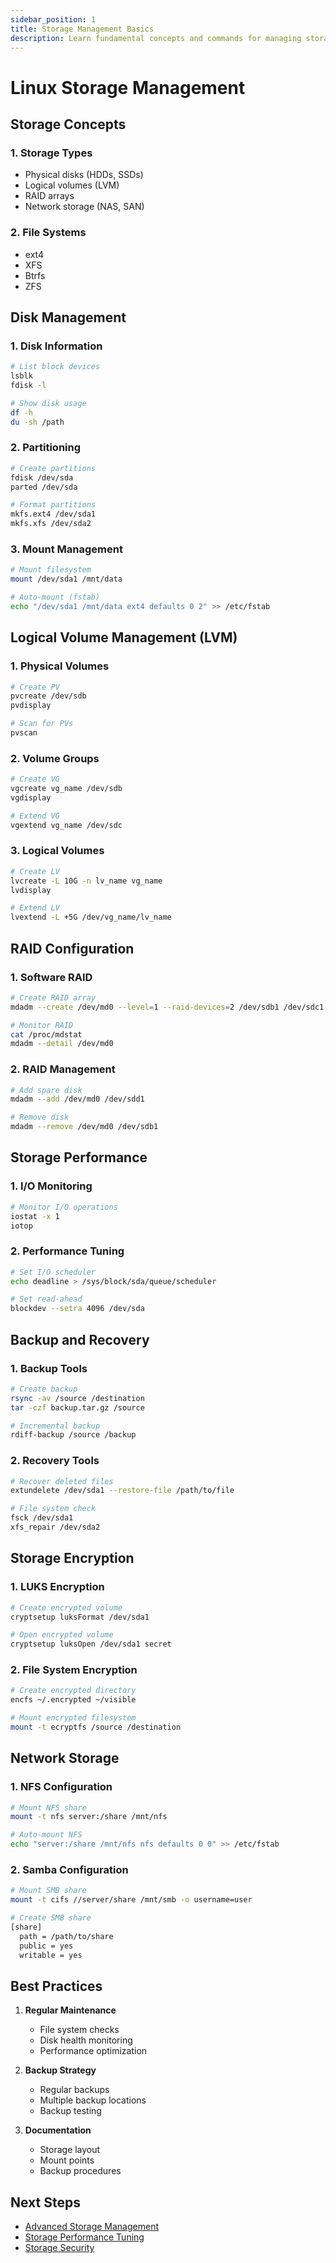 ```yaml
---
sidebar_position: 1
title: Storage Management Basics
description: Learn fundamental concepts and commands for managing storage in Linux
---
```


# Linux Storage Management

## Storage Concepts

### 1. Storage Types
- Physical disks (HDDs, SSDs)
- Logical volumes (LVM)
- RAID arrays
- Network storage (NAS, SAN)

### 2. File Systems
- ext4
- XFS
- Btrfs
- ZFS

## Disk Management

### 1. Disk Information
```bash
# List block devices
lsblk
fdisk -l

# Show disk usage
df -h
du -sh /path
```

### 2. Partitioning
```bash
# Create partitions
fdisk /dev/sda
parted /dev/sda

# Format partitions
mkfs.ext4 /dev/sda1
mkfs.xfs /dev/sda2
```

### 3. Mount Management
```bash
# Mount filesystem
mount /dev/sda1 /mnt/data

# Auto-mount (fstab)
echo "/dev/sda1 /mnt/data ext4 defaults 0 2" >> /etc/fstab
```

## Logical Volume Management (LVM)

### 1. Physical Volumes
```bash
# Create PV
pvcreate /dev/sdb
pvdisplay

# Scan for PVs
pvscan
```

### 2. Volume Groups
```bash
# Create VG
vgcreate vg_name /dev/sdb
vgdisplay

# Extend VG
vgextend vg_name /dev/sdc
```

### 3. Logical Volumes
```bash
# Create LV
lvcreate -L 10G -n lv_name vg_name
lvdisplay

# Extend LV
lvextend -L +5G /dev/vg_name/lv_name
```

## RAID Configuration

### 1. Software RAID
```bash
# Create RAID array
mdadm --create /dev/md0 --level=1 --raid-devices=2 /dev/sdb1 /dev/sdc1

# Monitor RAID
cat /proc/mdstat
mdadm --detail /dev/md0
```

### 2. RAID Management
```bash
# Add spare disk
mdadm --add /dev/md0 /dev/sdd1

# Remove disk
mdadm --remove /dev/md0 /dev/sdb1
```

## Storage Performance

### 1. I/O Monitoring
```bash
# Monitor I/O operations
iostat -x 1
iotop
```

### 2. Performance Tuning
```bash
# Set I/O scheduler
echo deadline > /sys/block/sda/queue/scheduler

# Set read-ahead
blockdev --setra 4096 /dev/sda
```

## Backup and Recovery

### 1. Backup Tools
```bash
# Create backup
rsync -av /source /destination
tar -czf backup.tar.gz /source

# Incremental backup
rdiff-backup /source /backup
```

### 2. Recovery Tools
```bash
# Recover deleted files
extundelete /dev/sda1 --restore-file /path/to/file

# File system check
fsck /dev/sda1
xfs_repair /dev/sda2
```

## Storage Encryption

### 1. LUKS Encryption
```bash
# Create encrypted volume
cryptsetup luksFormat /dev/sda1

# Open encrypted volume
cryptsetup luksOpen /dev/sda1 secret
```

### 2. File System Encryption
```bash
# Create encrypted directory
encfs ~/.encrypted ~/visible

# Mount encrypted filesystem
mount -t ecryptfs /source /destination
```

## Network Storage

### 1. NFS Configuration
```bash
# Mount NFS share
mount -t nfs server:/share /mnt/nfs

# Auto-mount NFS
echo "server:/share /mnt/nfs nfs defaults 0 0" >> /etc/fstab
```

### 2. Samba Configuration
```bash
# Mount SMB share
mount -t cifs //server/share /mnt/smb -o username=user

# Create SMB share
[share]
  path = /path/to/share
  public = yes
  writable = yes
```

## Best Practices

1. **Regular Maintenance**
   - File system checks
   - Disk health monitoring
   - Performance optimization

2. **Backup Strategy**
   - Regular backups
   - Multiple backup locations
   - Backup testing

3. **Documentation**
   - Storage layout
   - Mount points
   - Backup procedures

## Next Steps

- [Advanced Storage Management](/en/storage/02-advanced-storage)
- [Storage Performance Tuning](/en/storage/03-storage-performance)
- [Storage Security](/en/storage/04-storage-security)
